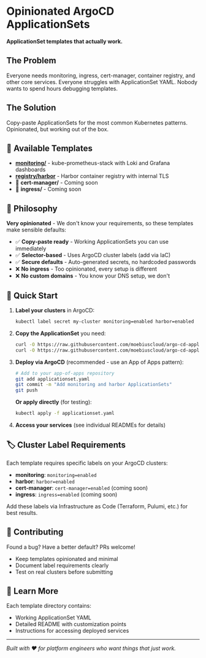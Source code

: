 # Opinionated ArgoCD ApplicationSets

**ApplicationSet templates that actually work.**

## The Problem

Everyone needs monitoring, ingress, cert-manager, container registry, and other core services. Everyone struggles with ApplicationSet YAML. Nobody wants to spend hours debugging templates.

## The Solution

Copy-paste ApplicationSets for the most common Kubernetes patterns. Opinionated, but working out of the box.

## 📁 Available Templates

- **[monitoring/](monitoring/)** - kube-prometheus-stack with Loki and Grafana dashboards
- **[registry/harbor](registry/harbor)** - Harbor container registry with internal TLS
- 🚧 **cert-manager/** - Coming soon
- 🚧 **ingress/** - Coming soon

## 🎯 Philosophy

**Very opinionated** - We don't know your requirements, so these templates make sensible defaults:

- ✅ **Copy-paste ready** - Working ApplicationSets you can use immediately
- ✅ **Selector-based** - Uses ArgoCD cluster labels (add via IaC)
- ✅ **Secure defaults** - Auto-generated secrets, no hardcoded passwords
- ❌ **No ingress** - Too opinionated, every setup is different
- ❌ **No custom domains** - You know your DNS setup, we don't

## 🚀 Quick Start

1. **Label your clusters** in ArgoCD:
   ```bash
   kubectl label secret my-cluster monitoring=enabled harbor=enabled
   ```

2. **Copy the ApplicationSet** you need:
   ```bash
   curl -O https://raw.githubusercontent.com/moebiuscloud/argo-cd-applicationsets/main/monitoring/kube-prometheus-stack-with-loki/basic/applicationset.yaml
   curl -O https://raw.githubusercontent.com/moebiuscloud/argo-cd-applicationsets/main/harbor/basic/applicationset.yaml
   ```

3. **Deploy via ArgoCD** (recommended - use an App of Apps pattern):
   ```bash
   # Add to your app-of-apps repository
   git add applicationset.yaml
   git commit -m "Add monitoring and harbor ApplicationSets"
   git push
   ```

   **Or apply directly** (for testing):
   ```bash
   kubectl apply -f applicationset.yaml
   ```

4. **Access your services** (see individual READMEs for details)

## 🏷️ Cluster Label Requirements

Each template requires specific labels on your ArgoCD clusters:

- **monitoring**: `monitoring=enabled`
- **harbor**: `harbor=enabled`
- **cert-manager**: `cert-manager=enabled` (coming soon)
- **ingress**: `ingress=enabled` (coming soon)

Add these labels via Infrastructure as Code (Terraform, Pulumi, etc.) for best results.

## 🤝 Contributing

Found a bug? Have a better default? PRs welcome!

- Keep templates opinionated and minimal
- Document label requirements clearly  
- Test on real clusters before submitting

## 📖 Learn More

Each template directory contains:
- Working ApplicationSet YAML
- Detailed README with customization points
- Instructions for accessing deployed services

---

*Built with ❤️ for platform engineers who want things that just work.*